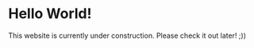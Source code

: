 <h1>Hello World! </h1>
<p>This website is currently under construction. Please check it out later! ;)) </p>